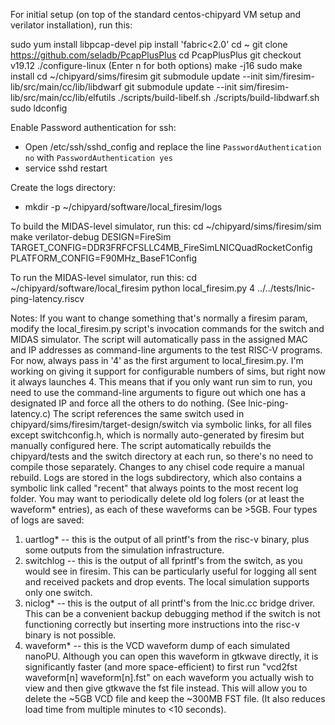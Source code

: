For initial setup (on top of the standard centos-chipyard VM setup and verilator installation), run this:

sudo yum install libpcap-devel
pip install 'fabric<2.0'
cd ~
git clone https://github.com/seladb/PcapPlusPlus
cd PcapPlusPlus
git checkout v19.12
./configure-linux (Enter n for both options)
make -j16
sudo make install
cd ~/chipyard/sims/firesim
git submodule update --init sim/firesim-lib/src/main/cc/lib/libdwarf
git submodule update --init sim/firesim-lib/src/main/cc/lib/elfutils
./scripts/build-libelf.sh
./scripts/build-libdwarf.sh
sudo ldconfig

Enable Password authentication for ssh:
* Open /etc/ssh/sshd_config and replace the line `PasswordAuthentication no` with `PasswordAuthentication yes` 
* service sshd restart

Create the logs directory:
* mkdir -p ~/chipyard/software/local_firesim/logs

To build the MIDAS-level simulator, run this:
cd ~/chipyard/sims/firesim/sim
make verilator-debug DESIGN=FireSim TARGET_CONFIG=DDR3FRFCFSLLC4MB_FireSimLNICQuadRocketConfig PLATFORM_CONFIG=F90MHz_BaseF1Config

To run the MIDAS-level simulator, run this:
cd ~/chipyard/software/local_firesim
python local_firesim.py 4 ../../tests/lnic-ping-latency.riscv

Notes:
If you want to change something that's normally a firesim param, modify the local_firesim.py script's invocation commands for the switch and MIDAS simulator.
The script will automatically pass in the assigned MAC and IP addresses as command-line arguments to the test RISC-V programs.
For now, always pass in '4' as the first argument to local_firesim.py. I'm working on giving it support for configurable numbers of sims, but right now it always launches 4. This means that if you only want run sim to run, you need to use the command-line arguments to figure out which one has a designated IP and force all the others to do nothing. (See lnic-ping-latency.c)
The script references the same switch used in chipyard/sims/firesim/target-design/switch via symbolic links, for all files except switchconfig.h, which is normally auto-generated by firesim but manually configured here.
The script automatically rebuilds the chipyard/tests and the switch directory at each run, so there's no need to compile those separately. Changes to any chisel code require a manual rebuild.
Logs are stored in the logs subdirectory, which also contains a symbolic link called "recent" that always points to the most recent log folder. You may want to periodically delete old log folers (or at least the waveform* entries), as each of these waveforms can be >5GB.
Four types of logs are saved:
1. uartlog* -- this is the output of all printf's from the risc-v binary, plus some outputs from the simulation infrastructure.
2. switchlog -- this is the output of all fprintf's from the switch, as you would see in firesim. This can be particularly useful for logging all sent and received packets and drop events. The local simulation supports only one switch.
3. niclog* -- this is the output of all printf's from the lnic.cc bridge driver. This can be a convenient backup debugging method if the switch is not functioning correctly but inserting more instructions into the risc-v binary is not possible.
4. waveform* -- this is the VCD waveform dump of each simulated nanoPU. Although you can open this waveform in gtkwave directly, it is significantly faster (and more space-efficient) to first run "vcd2fst waveform[n] waveform[n].fst" on each waveform you actually wish to view and then give gtkwave the fst file instead. This will allow you to delete the ~5GB VCD file and keep the ~300MB FST file. (It also reduces load time from multiple minutes to <10 seconds).
